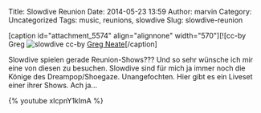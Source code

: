 Title: Slowdive Reunion
Date: 2014-05-23 13:59
Author: marvin
Category: Uncategorized
Tags: music, reunions, slowdive
Slug: slowdive-reunion

[caption id="attachment\_5574" align="alignnone" width="570"][![cc-by
Greg
![slowdive]({filename}/images/slowdive.jpg)
cc-by [Greg
Neate](https://secure.flickr.com/photos/neate_photos/12528849325)[/caption]

Slowdive spielen gerade Reunion-Shows??? Und so sehr wünsche ich mir
eine von diesen zu besuchen. Slowdive sind für mich ja immer noch die
Könige des Dreampop/Shoegaze. Unangefochten. Hier gibt es ein Liveset
einer ihrer Shows. Ach ja...

{% youtube xIcpnY1kImA %}

